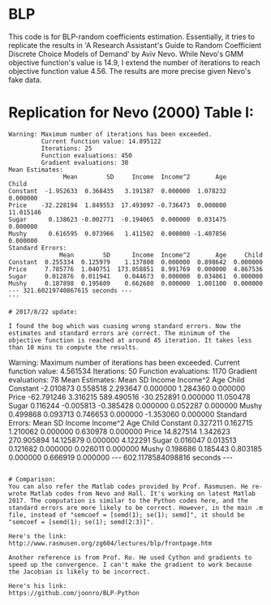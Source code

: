 # BLP
This code is for BLP-random coefficients estimation. Essentially, it tries to replicate the results in 'A Research Assistant's Guide to Random Coefficient Discrete Choice Models of Demand' by Aviv Nevo. While Nevo's GMM objective function's value is 14.9, I extend the number of iterations to reach objective function value 4.56. The results are more precise given Nevo's fake data. 

# Replication for Nevo (2000) Table I:

```
Warning: Maximum number of iterations has been exceeded.
         Current function value: 14.895122
         Iterations: 25
         Function evaluations: 450
         Gradient evaluations: 30
Mean Estimates:
               Mean        SD     Income  Income^2       Age      Child
Constant  -1.952633  0.368435   3.191387  0.000000  1.078232   0.000000
Price    -32.228194  1.849553  17.493097 -0.736473  0.000000  11.015146
Sugar      0.138623 -0.002771  -0.194065  0.000000  0.031475   0.000000
Mushy      0.616595  0.073966   1.411502  0.000000 -1.407856   0.000000
Standard Errors:
              Mean        SD      Income  Income^2       Age     Child
Constant  0.255334  0.125979    1.137800  0.000000  0.898642  0.000000
Price     7.785776  1.040751  173.058851  8.991769  0.000000  4.867536
Sugar     0.012876  0.011941    0.044673  0.000000  0.034061  0.000000
Mushy     0.187898  0.195609    0.662680  0.000000  1.001100  0.000000
--- 321.60219740867615 seconds ---
'''

# 2017/8/22 update:

I found the bug which was cuasing wrong standard errors. Now the estimates and standard errors are correct. The minimum of the objective function is reached at around 45 iteration. It takes less than 10 mins to compute the results. 

```
Warning: Maximum number of iterations has been exceeded.
         Current function value: 4.561534
         Iterations: 50
         Function evaluations: 1170
         Gradient evaluations: 78
Mean Estimates:
               Mean        SD      Income   Income^2       Age      Child
Constant  -2.010873  0.558518    2.293647   0.000000  1.284360   0.000000
Price    -62.791246  3.316215  589.490516 -30.252891  0.000000  11.050478
Sugar      0.116244 -0.005813   -0.385428   0.000000  0.052287   0.000000
Mushy      0.499868  0.093713    0.746653   0.000000 -1.353060   0.000000
Standard Errors:
               Mean        SD      Income   Income^2       Age     Child
Constant   0.327211  0.162715    1.210062   0.000000  0.630978  0.000000
Price     14.827514  1.342623  270.905894  14.125879  0.000000  4.122291
Sugar      0.016047  0.013513    0.121682   0.000000  0.026011  0.000000
Mushy      0.198686  0.185443    0.803185   0.000000  0.666919  0.000000
--- 602.1178584098816 seconds ---
```

# Comparison: 
You can also refer the Matlab codes provided by Prof. Rasmusen. He re-wrote Matlab codes from Nevo and Hall. It's working on latest Matlab 2017. The computation is similar to the Python codes here, and the standard errors are more likely to be correct. However, in the main .m file, instead of "semcoef = [semd(1); se(1); semd]", it should be "semcoef = [semd(1); se(1); semd(2:3)]".  

Here's the link:
http://www.rasmusen.org/zg604/lectures/blp/frontpage.htm

Another reference is from Prof. Ro. He used Cython and gradients to speed up the convergence. I can't make the gradient to work because the Jacobian is likely to be incorrect. 

Here's his link: 
https://github.com/joonro/BLP-Python

